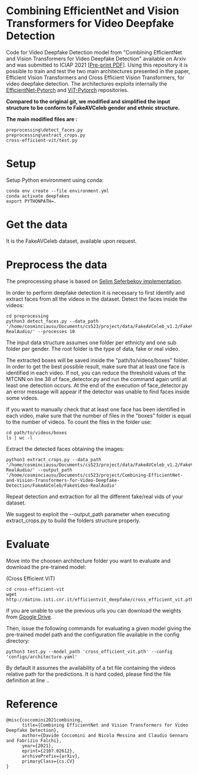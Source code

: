 # Combining EfficientNet and Vision Transformers for Video Deepfake Detection

Code for Video Deepfake Detection model from "Combining EfficientNet and Vision Transformers for Video Deepfake Detection" available on Arxiv and was submitted to ICIAP 2021 [<a href="https://arxiv.org/abs/2107.02612">Pre-print PDF</a>]. Using this repository it is possible to train and test the two main architectures presented in the paper, Efficient Vision Transformers and Cross Efficient Vision Transformers, for video deepfake detection.
The architectures exploits internally the <a href="https://github.com/lukemelas/EfficientNet-PyTorch">EfficientNet-Pytorch</a> and <a href="https://github.com/lucidrains/vit-pytorch/tree/main/vit_pytorch">ViT-Pytorch</a> repositories.

**Compared to the original git, we modified and simplified the input structure to be conform to FakeAVCeleb gender and ethnic structure.**

**The main modified files are :**
```
preprocessing\detect_faces.py
preprocessing\extract_crops.py
cross-efficient-vit/test.py
```
# Setup
Setup Python environment using conda:
```
conda env create --file environment.yml
conda activate deepfakes
export PYTHONPATH=.
```

# Get the data
It is the FakeAVCeleb dataset, available upon request.

# Preprocess the data
The preprocessing phase is based on <a href="https://github.com/selimsef/dfdc_deepfake_challenge">Selim Seferbekov implementation</a>.

In order to perform deepfake detection it is necessary to first identify and extract faces from all the videos in the dataset.
Detect the faces inside the videos:
```
cd preprocessing
python3 detect_faces.py --data_path '/home/cosminciausu/Documents/cs523/project/data/FakeAVCeleb_v1.2/FakeVideo-RealAudio/' --processes 10
```
The input data structure assumes one folder per ethnicty and one sub folder per gender.
The root folder is the type of data, fake or real video.

The extracted boxes will be saved inside the "path/to/videos/boxes" folder.
In order to get the best possible result, make sure that at least one face is identified in each video. If not, you can reduce the threshold values of the MTCNN on line 38 of face_detector.py and run the command again until at least one detection occurs.
At the end of the execution of face_detector.py an error message will appear if the detector was unable to find faces inside some videos.

If you want to manually check that at least one face has been identified in each video, make sure that the number of files in the "boxes" folder is equal to the number of videos. To count the files in the folder use:
```
cd path/to/videos/boxes
ls | wc -l
```

Extract the detected faces obtaining the images:
```
python3 extract_crops.py --data_path  '/home/cosminciausu/Documents/cs523/project/data/FakeAVCeleb_v1.2/FakeVideo-RealAudio/' --output_path '/home/cosminciausu/Documents/cs523/project/Combining-EfficientNet-and-Vision-Transformers-for-Video-Deepfake-Detection/FakeAVCeleb/FakeVideo-RealAudio'
```

Repeat detection and extraction for all the different fake/real vids of your dataset.

We suggest to exploit the --output_path parameter when executing extract_crops.py to build the folders structure properly.

# Evaluate
Move into the choosen architecture folder you want to evaluate and download the pre-trained model:

(Cross Efficient ViT)
```
cd cross-efficient-vit
wget http://datino.isti.cnr.it/efficientvit_deepfake/cross_efficient_vit.pth
```


If you are unable to use the previous urls you can download the weights from [Google Drive](https://drive.google.com/drive/folders/19bNOs8_rZ7LmPP3boDS3XvZcR1iryHR1?usp=sharing).


Then, issue the following commands for evaluating a given model giving the pre-trained model path and the configuration file available in the config directory:
```
python3 test.py --model_path 'cross_efficient_vit.pth' --config 'configs/architecture.yaml'  
```

By default it assumes the availability of a txt file containing the videos relative path for the predictions.
It is hard coded, please find the file definition at line ..


# Reference
```
@misc{coccomini2021combining,
      title={Combining EfficientNet and Vision Transformers for Video Deepfake Detection}, 
      author={Davide Coccomini and Nicola Messina and Claudio Gennaro and Fabrizio Falchi},
      year={2021},
      eprint={2107.02612},
      archivePrefix={arXiv},
      primaryClass={cs.CV}
}
```

